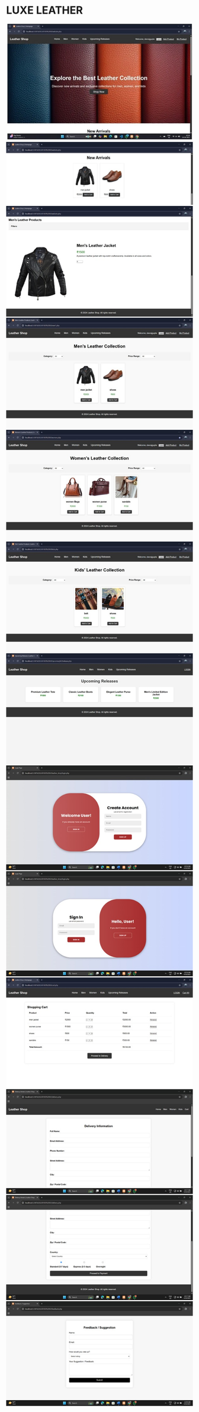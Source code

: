 # LUXE LEATHER


<img src="screenshots/HOME PAGE(01).jpg" > 



<img src="screenshots/HOME PAGE(02).jpg" >



<img src="screenshots/HOME PAGE(03).jpg" >



<img src="screenshots/MEN PAGE.jpg" >



<img src="screenshots/WOMEN PAGE.jpg" >



<img src="screenshots/KIDS PAGE.jpg" >



<img src="screenshots/UPCOMING RELEASES PAGE.jpg" >



<img src="screenshots/LOGIN PAGE(01).jpg" >



<img src="screenshots/LOGIN PAGE(02).jpg" >



<img src="screenshots/CART PAGE.jpg" >



<img src="screenshots/DELIVERY PAGE (01).jpg" >



<img src="screenshots/DELIVERY PAGE (02).jpg" >



<img src="screenshots/FEEDBACK&SUGGESTION PAGE.jpg" >

